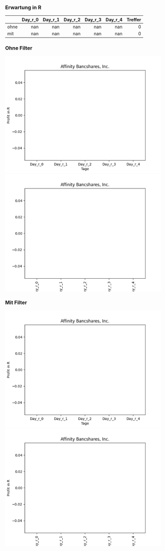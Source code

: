 ### Erwartung in R
|      |   Day_r_0 |   Day_r_1 |   Day_r_2 |   Day_r_3 |   Day_r_4 |   Treffer |
|:-----|----------:|----------:|----------:|----------:|----------:|----------:|
| ohne |       nan |       nan |       nan |       nan |       nan |         0 |
| mit  |       nan |       nan |       nan |       nan |       nan |         0 |

### Ohne Filter
![image info](./data/AFBI_box_all.png)
![image info](./data/AFBI_median_all.png)

### Mit Filter
![image info](./data/AFBI_box_filtered.png)
![image info](./data/AFBI_median_filtered.png)